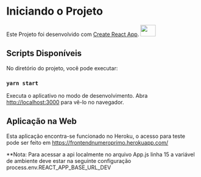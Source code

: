 # Iniciando o Projeto
Este Projeto foi desenvolvido com [Create React App](https://github.com/facebook/create-react-app). <img height="30" width="40" src="https://cdn.jsdelivr.net/gh/devicons/devicon/icons/react/react-original.svg" />

## Scripts Disponíveis

No diretório do projeto, você pode executar:

### `yarn start`

Executa o aplicativo no modo de desenvolvimento.
Abra [http://localhost:3000](http://localhost:3000) para vê-lo no navegador.

## Aplicação na Web

Esta aplicação encontra-se funcionado no Heroku, o acesso para teste pode ser feito em https://frontendnumeroprimo.herokuapp.com/

**Nota: Para acessar a api localmente no arquivo App.js linha 15 a variável de ambiente deve estar na seguinte configuração process.env.REACT_APP_BASE_URL_DEV
